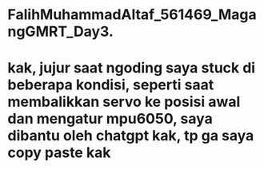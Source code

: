 ﻿# FalihMuhammadAltaf_561469_MagangGMRT_Day3.
# kak, jujur saat ngoding saya stuck di beberapa kondisi, seperti saat membalikkan servo ke posisi awal dan mengatur mpu6050, saya dibantu oleh chatgpt kak, tp ga saya copy paste kak

